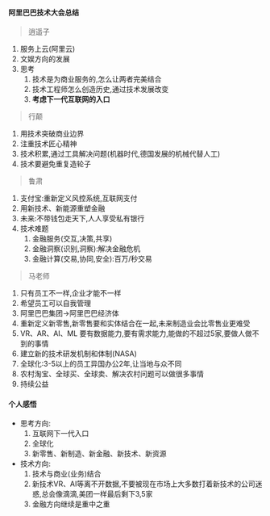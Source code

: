 #### 阿里巴巴技术大会总结
> 逍遥子
1. 服务上云(阿里云)
2. 文娱方向的发展
3. 思考
    1. 技术是为商业服务的,怎么让两者完美结合
    2. 技术工程师怎么创造历史,通过技术发展改变
    3. **考虑下一代互联网的入口**
    
> 行颠
1. 用技术突破商业边界
2. 注重技术匠心精神
3. 技术积累,通过工具解决问题(机器时代,德国发展的机械代替人工)
4. 技术要避免重复造轮子

> 鲁肃
1. 支付宝:重新定义风控系统,互联网支付
2. 用新技术、新能源重塑金融
3. 未来:不带钱包走天下,人人享受私有银行
4. 技术难题
    1. 金融服务(交互,决策,共享)
    2. 金融洞察(识别,洞察):解决金融危机
    3. 金融计算(交易,协同,安全):百万/秒交易

> 马老师
1. 只有员工不一样,企业才能不一样
2. 希望员工可以自我管理
3. 阿里巴巴集团->阿里巴巴经济体
4. 重新定义新零售,新零售要和实体结合在一起,未来制造业会比零售业更难受
5. VR、AR、AI、ML 要有数据能力,要有需求能力,能做的不超过5家,要做人做不到的事情
6. 建立新的技术研发机制和体制(NASA)
7. 全球化:3-5以上的员工异国办公2年,让当地与众不同
8. 农村淘宝、全球买、全球卖、解决农村问题可以做很多事情
9. 持续公益

#### 个人感悟
* 思考方向:
    1. 互联网下一代入口
    2. 全球化
    3. 新零售、新制造、新金融、新技术、新资源
* 技术方向:
    1. 技术与商业(业务)结合
    2. 新技术VR、AI等离不开数据,不要被现在市场上大多数打着新技术的公司迷惑,总会像滴滴,美团一样最后剩下3,5家
    3. 金融方向继续是重中之重